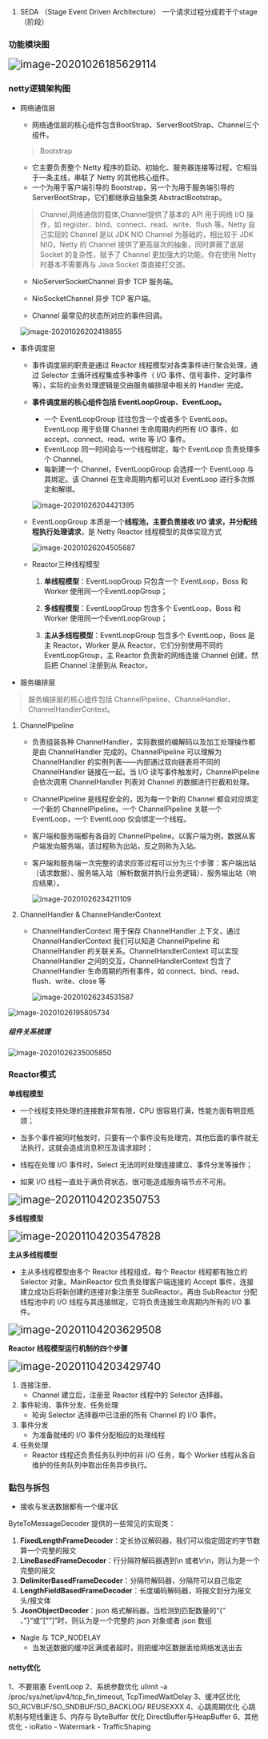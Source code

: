 1. SEDA （Stage Event Driven Architecture） 一个请求过程分成若干个stage（阶段）

### 功能模块图

<img src="assets/image-20201026185629114.png" alt="image-20201026185629114" style="zoom:150%;" />

### netty逻辑架构图

- 网络通信层

  - 网络通信层的核心组件包含BootStrap、ServerBootStrap、Channel三个组件。

  >Bootstrap

  - 它主要负责整个 Netty 程序的启动、初始化、服务器连接等过程，它相当于一条主线，串联了 Netty 的其他核心组件。
  - 一个为用于客户端引导的 Bootstrap，另一个为用于服务端引导的 ServerBootStrap，它们都继承自抽象类 AbstractBootstrap。

  > Channel,网络通信的载体,Channel提供了基本的 API 用于网络 I/O 操作，如 register、bind、connect、read、write、flush 等。Netty 自己实现的 Channel 是以 JDK NIO Channel 为基础的，相比较于 JDK NIO，Netty 的 Channel 提供了更高层次的抽象，同时屏蔽了底层 Socket 的复杂性，赋予了 Channel 更加强大的功能，你在使用 Netty 时基本不需要再与 Java Socket 类直接打交道。

  - NioServerSocketChannel 异步 TCP 服务端。

  - NioSocketChannel 异步 TCP 客户端。
  - Channel 最常见的状态所对应的事件回调。

  ![image-20201026202418855](assets/image-20201026202418855.png)

- 事件调度层

  - 事件调度层的职责是通过 Reactor 线程模型对各类事件进行聚合处理，通过 Selector 主循环线程集成多种事件（ I/O 事件、信号事件、定时事件等），实际的业务处理逻辑是交由服务编排层中相关的 Handler 完成。

  - **事件调度层的核心组件包括 EventLoopGroup、EventLoop。**

    - 一个 EventLoopGroup 往往包含一个或者多个 EventLoop。EventLoop 用于处理 Channel 生命周期内的所有 I/O 事件，如 accept、connect、read、write 等 I/O 事件。
    - EventLoop 同一时间会与一个线程绑定，每个 EventLoop 负责处理多个 Channel。
    - 每新建一个 Channel，EventLoopGroup 会选择一个 EventLoop 与其绑定。该 Channel 在生命周期内都可以对 EventLoop 进行多次绑定和解绑。

    ![image-20201026204421395](assets/image-20201026204421395.png)

  - EventLoopGroup 本质是一个**线程池，主要负责接收 I/O 请求，并分配线程执行处理请求**，是 Netty Reactor 线程模型的具体实现方式

    ![image-20201026204505687](assets/image-20201026204505687.png)

  - Reactor三种线程模型

    1. **单线程模型**：EventLoopGroup 只包含一个 EventLoop，Boss 和 Worker 使用同一个EventLoopGroup；

    2. **多线程模型**：EventLoopGroup 包含多个 EventLoop，Boss 和 Worker 使用同一个EventLoopGroup；

    3. **主从多线程模型**：EventLoopGroup 包含多个 EventLoop，Boss 是主 Reactor，Worker 是从 Reactor，它们分别使用不同的 EventLoopGroup，主 Reactor 负责新的网络连接 Channel 创建，然后把 Channel 注册到从 Reactor。

- 服务编排层

> 服务编排层的核心组件包括 ChannelPipeline、ChannelHandler、ChannelHandlerContext。

1. ChannelPipeline

   - 负责组装各种 ChannelHandler，实际数据的编解码以及加工处理操作都是由 ChannelHandler 完成的。ChannelPipeline 可以理解为ChannelHandler 的实例列表——内部通过双向链表将不同的 ChannelHandler 链接在一起。当 I/O 读写事件触发时，ChannelPipeline 会依次调用 ChannelHandler 列表对 Channel 的数据进行拦截和处理。

   - ChannelPipeline 是线程安全的，因为每一个新的 Channel 都会对应绑定一个新的 ChannelPipeline。一个 ChannelPipeline 关联一个 EventLoop，一个 EventLoop 仅会绑定一个线程。

   - 客户端和服务端都有各自的 ChannelPipeline。以客户端为例，数据从客户端发向服务端，该过程称为出站，反之则称为入站。

   - 客户端和服务端一次完整的请求应答过程可以分为三个步骤：客户端出站（请求数据）、服务端入站（解析数据并执行业务逻辑）、服务端出站（响应结果）。

     ![image-20201026234211109](assets/image-20201026234211109.png)

2. ChannelHandler & ChannelHandlerContext

   - ChannelHandlerContext 用于保存 ChannelHandler 上下文，通过 ChannelHandlerContext 我们可以知道 ChannelPipeline 和 ChannelHandler 的关联关系。ChannelHandlerContext 可以实现 ChannelHandler 之间的交互，ChannelHandlerContext 包含了 ChannelHandler 生命周期的所有事件，如 connect、bind、read、flush、write、close 等

     ![image-20201026234531587](assets/image-20201026234531587.png)

![image-20201026195805734](assets/image-20201026195805734.png)

##### 组件关系梳理

![image-20201026235005850](assets/image-20201026235005850.png)

### Reactor模式

**单线程模型**

- 一个线程支持处理的连接数非常有限，CPU 很容易打满，性能方面有明显瓶颈；

- 当多个事件被同时触发时，只要有一个事件没有处理完，其他后面的事件就无法执行，这就会造成消息积压及请求超时；

- 线程在处理 I/O 事件时，Select 无法同时处理连接建立、事件分发等操作；

- 如果 I/O 线程一直处于满负荷状态，很可能造成服务端节点不可用。

<img src="assets/image-20201104202350753.png" alt="image-20201104202350753" style="zoom:150%;" />

**多线程模型**

<img src="assets/image-20201104203547828.png" alt="image-20201104203547828" style="zoom:150%;" />

**主从多线程模型**

- 主从多线程模型由多个 Reactor 线程组成，每个 Reactor 线程都有独立的 Selector 对象。MainReactor 仅负责处理客户端连接的 Accept 事件，连接建立成功后将新创建的连接对象注册至 SubReactor。再由 SubReactor 分配线程池中的 I/O 线程与其连接绑定，它将负责连接生命周期内所有的 I/O 事件。

<img src="assets/image-20201104203629508.png" alt="image-20201104203629508" style="zoom:150%;" />

**Reactor 线程模型运行机制的四个步骤**

<img src="assets/image-20201104203429740.png" alt="image-20201104203429740" style="zoom:150%;" />

1. 连接注册、
   - Channel 建立后，注册至 Reactor 线程中的 Selector 选择器。
2. 事件轮询、事件分发、任务处理
   - 轮询 Selector 选择器中已注册的所有 Channel 的 I/O 事件。
3. 事件分发
   - 为准备就绪的 I/O 事件分配相应的处理线程
4. 任务处理
   - Reactor 线程还负责任务队列中的非 I/O 任务，每个 Worker 线程从各自维护的任务队列中取出任务异步执行。



### 黏包与拆包

- 接收与发送数据都有一个缓冲区

ByteToMessageDecoder 提供的一些常见的实现类：

1. **FixedLengthFrameDecoder**：定长协议解码器，我们可以指定固定的字节数算一个完整的报文
2. **LineBasedFrameDecoder**：行分隔符解码器遇到\n 或者\r\n，则认为是一个完整的报文
3. **DelimiterBasedFrameDecoder**：分隔符解码器，分隔符可以自己指定
4. **LengthFieldBasedFrameDecoder**：长度编码解码器，将报文划分为报文头/报文体
5. **JsonObjectDecoder**：json 格式解码器，当检测到匹配数量的“{” 、”}”或”[””]”时，则认为是一个完整的 json 对象或者 json 数组  

- Nagle 与 TCP_NODELAY 
  -  当发送数据的缓冲区满或者超时，则把缓冲区数据丢给网络发送出去

#### netty优化

1、不要阻塞 EventLoop
2、系统参数优化
ulimit -a /proc/sys/net/ipv4/tcp_fin_timeout, TcpTimedWaitDelay
3、缓冲区优化
SO_RCVBUF/SO_SNDBUF/SO_BACKLOG/ REUSEXXX
4、心跳周期优化
心跳机制与短线重连
5、内存与 ByteBuffer 优化
DirectBuffer与HeapBuffer
6、其他优化
\- ioRatio
\- Watermark
\- TrafficShaping  